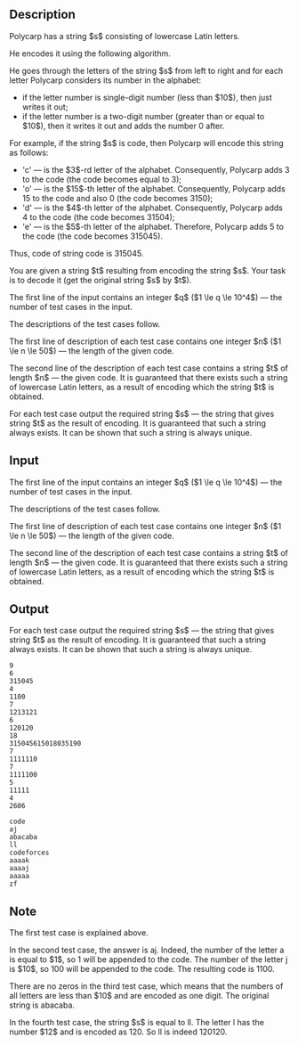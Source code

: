 ## Description

<div><p>Polycarp has a string $s$ consisting of lowercase Latin letters.</p><p>He encodes it using the following algorithm.</p><p>He goes through the letters of the string $s$ from left to right and for each letter Polycarp considers its number in the alphabet:</p><ul> <li> if the letter number is single-digit number (less than $10$), then just writes it out; </li><li> if the letter number is a two-digit number (greater than or equal to $10$), then it writes it out and adds the number <span class="tex-font-style-tt">0</span> after. </li></ul><p>For example, if the string $s$ is <span class="tex-font-style-tt">code</span>, then Polycarp will encode this string as follows:</p><ul> <li> '<span class="tex-font-style-tt">c</span>'&nbsp;— is the $3$-rd letter of the alphabet. Consequently, Polycarp adds <span class="tex-font-style-tt">3</span> to the code (the code becomes equal to <span class="tex-font-style-tt">3</span>); </li><li> '<span class="tex-font-style-tt">o</span>'&nbsp;— is the $15$-th letter of the alphabet. Consequently, Polycarp adds <span class="tex-font-style-tt">15</span> to the code and also <span class="tex-font-style-tt">0</span> (the code becomes <span class="tex-font-style-tt">3150</span>); </li><li> '<span class="tex-font-style-tt">d</span>'&nbsp;— is the $4$-th letter of the alphabet. Consequently, Polycarp adds <span class="tex-font-style-tt">4</span> to the code (the code becomes <span class="tex-font-style-tt">31504</span>); </li><li> '<span class="tex-font-style-tt">e</span>'&nbsp;— is the $5$-th letter of the alphabet. Therefore, Polycarp adds <span class="tex-font-style-tt">5</span> to the code (the code becomes <span class="tex-font-style-tt">315045</span>). </li></ul><p>Thus, code of string <span class="tex-font-style-tt">code</span> is <span class="tex-font-style-tt">315045</span>.</p><p>You are given a string $t$ resulting from encoding the string $s$. Your task is to decode it (get the original string $s$ by $t$).</p></div><div class="input-specification"><p>The first line of the input contains an integer $q$ ($1 \le q \le 10^4$) — the number of test cases in the input.</p><p>The descriptions of the test cases follow.</p><p>The first line of description of each test case contains one integer $n$ ($1 \le n \le 50$) — the length of the given code.</p><p>The second line of the description of each test case contains a string $t$ of length $n$ — the given code. It is guaranteed that there exists such a string of lowercase Latin letters, as a result of encoding which the string $t$ is obtained.</p></div><div class="output-specification"><p>For each test case output the required string $s$ — the string that gives string $t$ as the result of encoding. It is guaranteed that such a string always exists. It can be shown that such a string is always unique.</p></div>

## Input

<p>The first line of the input contains an integer $q$ ($1 \le q \le 10^4$) — the number of test cases in the input.</p><p>The descriptions of the test cases follow.</p><p>The first line of description of each test case contains one integer $n$ ($1 \le n \le 50$) — the length of the given code.</p><p>The second line of the description of each test case contains a string $t$ of length $n$ — the given code. It is guaranteed that there exists such a string of lowercase Latin letters, as a result of encoding which the string $t$ is obtained.</p>

## Output

<p>For each test case output the required string $s$ — the string that gives string $t$ as the result of encoding. It is guaranteed that such a string always exists. It can be shown that such a string is always unique.</p>





```input1|2,3,6,7,10,11,14,15,18,19
9
6
315045
4
1100
7
1213121
6
120120
18
315045615018035190
7
1111110
7
1111100
5
11111
4
2606
```




```output1
code
aj
abacaba
ll
codeforces
aaaak
aaaaj
aaaaa
zf
```



## Note

<p>The first test case is explained above.</p><p>In the second test case, the answer is <span class="tex-font-style-tt">aj</span>. Indeed, the number of the letter <span class="tex-font-style-tt">a</span> is equal to $1$, so <span class="tex-font-style-tt">1</span> will be appended to the code. The number of the letter <span class="tex-font-style-tt">j</span> is $10$, so <span class="tex-font-style-tt">100</span> will be appended to the code. The resulting code is <span class="tex-font-style-tt">1100</span>.</p><p>There are no zeros in the third test case, which means that the numbers of all letters are less than $10$ and are encoded as one digit. The original string is <span class="tex-font-style-tt">abacaba</span>.</p><p>In the fourth test case, the string $s$ is equal to <span class="tex-font-style-tt">ll</span>. The letter <span class="tex-font-style-tt">l</span> has the number $12$ and is encoded as <span class="tex-font-style-tt">120</span>. So <span class="tex-font-style-tt">ll</span> is indeed <span class="tex-font-style-tt">120120</span>.</p>
